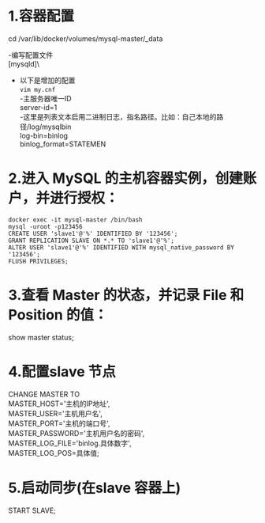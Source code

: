 # 1.容器配置
cd /var/lib/docker/volumes/mysql-master/_data

-编写配置文件\
[mysqld]\
- 以下是增加的配置\
`vim my.cnf`\
-主服务器唯一ID\
server-id=1\
-这里是列表文本启用二进制日志，指名路径。比如：自己本地的路径/log/mysqlbin\
log-bin=binlog\
binlog_format=STATEMEN

# 2.进入 MySQL 的主机容器实例，创建账户，并进行授权：
`docker exec -it mysql-master /bin/bash`\
`mysql -uroot -p123456`\
`CREATE USER 'slave1'@'%' IDENTIFIED BY '123456';`\
`GRANT REPLICATION SLAVE ON *.* TO 'slave1'@'%';`\
`ALTER USER 'slave1'@'%' IDENTIFIED WITH mysql_native_password BY '123456';`\
`FLUSH PRIVILEGES;`

# 3.查看 Master 的状态，并记录 File 和 Position 的值：
show master status;

# 4.配置slave 节点
CHANGE MASTER TO\
MASTER_HOST='主机的IP地址',\
MASTER_USER='主机用户名',\
MASTER_PORT='主机的端口号',\
MASTER_PASSWORD='主机用户名的密码',\
MASTER_LOG_FILE='binlog.具体数字',\
MASTER_LOG_POS=具体值;

# 5.启动同步(在slave 容器上)
START SLAVE;
